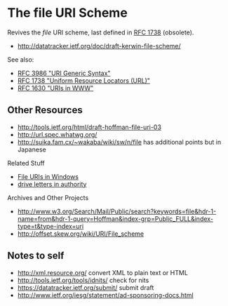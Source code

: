 The file URI Scheme
===================

Revives the _file_ URI scheme, last defined in [RFC 1738](http://tools.ietf.org/html/rfc1738) (obsolete).

* http://datatracker.ietf.org/doc/draft-kerwin-file-scheme/

See also:
* [RFC 3986 "URI Generic Syntax"](http://tools.ietf.org/html/rfc3986)
* [RFC 1738 "Uniform Resource Locators (URL)"](http://tools.ietf.org/html/rfc1738#page-15)
* [RFC 1630 "URIs in WWW"](http://tools.ietf.org/html/rfc1630#page-19)

Other Resources
---------------

* http://tools.ietf.org/html/draft-hoffman-file-uri-03
* http://url.spec.whatwg.org/
* http://suika.fam.cx/~wakaba/wiki/sw/n/file has additional points but in Japanese

Related Stuff
* [File URIs in Windows](http://blogs.msdn.com/b/ie/archive/2006/12/06/file-uris-in-windows.aspx)
* [drive letters in authority](http://blogs.msdn.com/b/freeassociations/archive/2005/05/19/420059.aspx)

Archives and Other Projects
* <http://www.w3.org/Search/Mail/Public/search?keywords=file&hdr-1-name=from&hdr-1-query=Hoffman&index-grp=Public_FULL&index-type=t&type-index=uri>
* <http://offset.skew.org/wiki/URI/File_scheme>

Notes to self
-------------

* http://xml.resource.org/ convert XML to plain text or HTML
* http://tools.ietf.org/tools/idnits/ check for nits
* https://datatracker.ietf.org/submit/ submit draft
* http://www.ietf.org/iesg/statement/ad-sponsoring-docs.html
